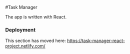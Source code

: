 #Task Manager

The app is written with React.

### Deployment

This section has moved here: https://task-manager-react-project.netlify.com/
